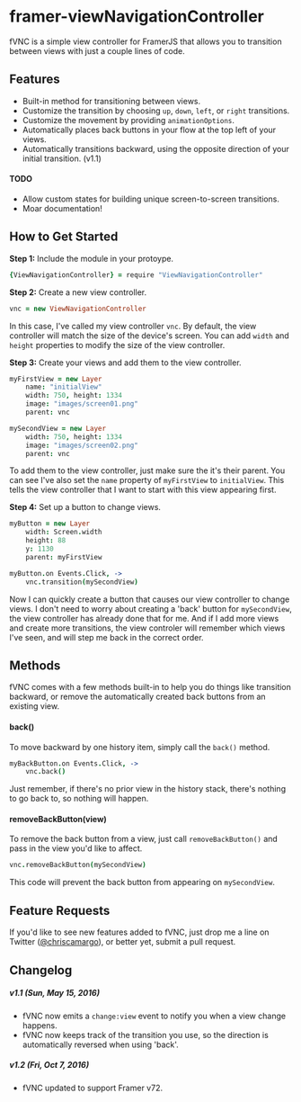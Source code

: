 # framer-viewNavigationController
fVNC is a simple view controller for FramerJS that allows you to transition between views with just a couple lines of code.

## Features
- Built-in method for transitioning between views.
- Customize the transition by choosing `up`, `down`, `left`, or `right` transitions.
- Customize the movement by providing `animationOptions`.
- Automatically places back buttons in your flow at the top left of your views.
- Automatically transitions backward, using the opposite direction of your initial transition. (v1.1)

#### TODO
- Allow custom states for building unique screen-to-screen transitions.
- Moar documentation!

## How to Get Started

**Step 1:** Include the module in your protoype.
```coffeescript
{ViewNavigationController} = require "ViewNavigationController"
```


**Step 2:** Create a new view controller.
```coffeescript
vnc = new ViewNavigationController
```
In this case, I've called my view controller `vnc`. By default, the view controller will match the size of the device's screen. You can add `width` and `height` properties to modify the size of the view controller.


**Step 3:** Create your views and add them to the view controller.
```coffeescript
myFirstView = new Layer
	name: "initialView"
	width: 750, height: 1334
	image: "images/screen01.png"
	parent: vnc

mySecondView = new Layer
	width: 750, height: 1334
	image: "images/screen02.png"
	parent: vnc
```
To add them to the view controller, just make sure the it's their parent. You can see I've also set the `name` property of `myFirstView` to `initialView`. This tells the view controller that I want to start with this view appearing first.


**Step 4:** Set up a button to change views.
```coffeescript
myButton = new Layer
	width: Screen.width
	height: 88
	y: 1130
	parent: myFirstView

myButton.on Events.Click, ->
	vnc.transition(mySecondView)
```
Now I can quickly create a button that causes our view controller to change views. I don't need to worry about creating a 'back' button for `mySecondView`, the view controller has already done that for me. And if I add more views and create more transitions, the view controler will remember which views I've seen, and will step me back in the correct order.

## Methods
fVNC comes with a few methods built-in to help you do things like transition backward, or remove the automatically created back buttons from an existing view.

#### back()
To move backward by one history item, simply call the `back()` method.
```coffeescript
myBackButton.on Events.Click, ->
	vnc.back()
```
Just remember, if there's no prior view in the history stack, there's nothing to go back to, so nothing will happen.

#### removeBackButton(view)
To remove the back button from a view, just call `removeBackButton()` and pass in the view you'd like to affect.
```coffeescript
vnc.removeBackButton(mySecondView)
```
This code will prevent the back button from appearing on `mySecondView`.

## Feature Requests
If you'd like to see new features added to fVNC, just drop me a line on Twitter ([@chriscamargo](http://www.twitter.com/chriscamargo)), or better yet, submit a pull request.

## Changelog

##### v1.1 (Sun, May 15, 2016)
- fVNC now emits a `change:view` event to notify you when a view change happens.
- fVNC now keeps track of the transition you use, so the direction is automatically reversed when using 'back'.

##### v1.2 (Fri, Oct 7, 2016)
- fVNC updated to support Framer v72.